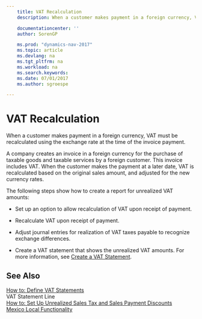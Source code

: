 ```yaml
---
    title: VAT Recalculation
    description: When a customer makes payment in a foreign currency, VAT must be recalculated using the exchange rate at the time of the invoice payment.

    documentationcenter: ''
    author: SorenGP

    ms.prod: "dynamics-nav-2017"
    ms.topic: article
    ms.devlang: na
    ms.tgt_pltfrm: na
    ms.workload: na
    ms.search.keywords:
    ms.date: 07/01/2017
    ms.author: sgroespe

---
```

# VAT Recalculation
When a customer makes payment in a foreign currency, VAT must be recalculated using the exchange rate at the time of the invoice payment.  

 A company creates an invoice in a foreign currency for the purchase of taxable goods and taxable services by a foreign customer. This invoice includes VAT. When the customer makes the payment at a later date, VAT is recalculated based on the original sales amount, and adjusted for the new currency rates.  

 The following steps show how to create a report for unrealized VAT amounts:  

-   Set up an option to allow recalculation of VAT upon receipt of payment.  

-   Recalculate VAT upon receipt of payment.  

-   Adjust journal entries for realization of VAT taxes payable to recognize exchange differences.  

-   Create a VAT statement that shows the unrealized VAT amounts. For more information, see [Create a VAT Statement](how-to-define-vat-statements.md).  

## See Also  
 [How to: Define VAT Statements](how-to-define-vat-statements.md)   
 VAT Statement Line   
 [How to: Set Up Unrealized Sales Tax and Sales Payment Discounts](how-to-set-up-unrealized-sales-tax-and-sales-payment-discounts.md)   
 [Mexico Local Functionality](mexico-local-functionality.md)
